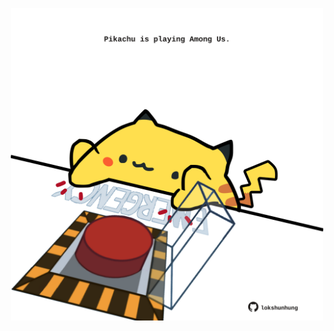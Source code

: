 <!-- built at 08/02/2021, 22:01:53 UTC -->
<p align="center">
  <img width="500" height="500" src="./ReadmeImage.svg">
</p>
